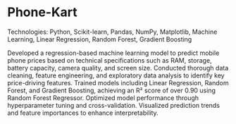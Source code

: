 # Phone-Kart

Technologies: Python, Scikit-learn, Pandas, NumPy, Matplotlib, Machine Learning, Linear Regression, Random Forest, Gradient Boosting

Developed a regression-based machine learning model to predict mobile phone prices based on technical specifications such as RAM, storage, battery capacity, camera quality, and screen size. Conducted thorough data cleaning, feature engineering, and exploratory data analysis to identify key price-driving features. Trained models including Linear Regression, Random Forest, and Gradient Boosting, achieving an R² score of over 0.90 using Random Forest Regressor. Optimized model performance through hyperparameter tuning and cross-validation. Visualized prediction trends and feature importances to enhance interpretability.
